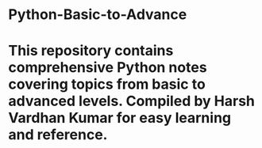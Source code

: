 # Python-Basic-to-Advance
# This repository contains comprehensive Python notes covering topics from basic to advanced levels. Compiled by Harsh Vardhan Kumar for easy learning and reference.

